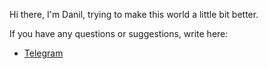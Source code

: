 Hi there, I'm Danil, trying to make this world a little bit better.

If you have any questions or suggestions, write here:

- [Telegram](https://t.me/hljwi)

